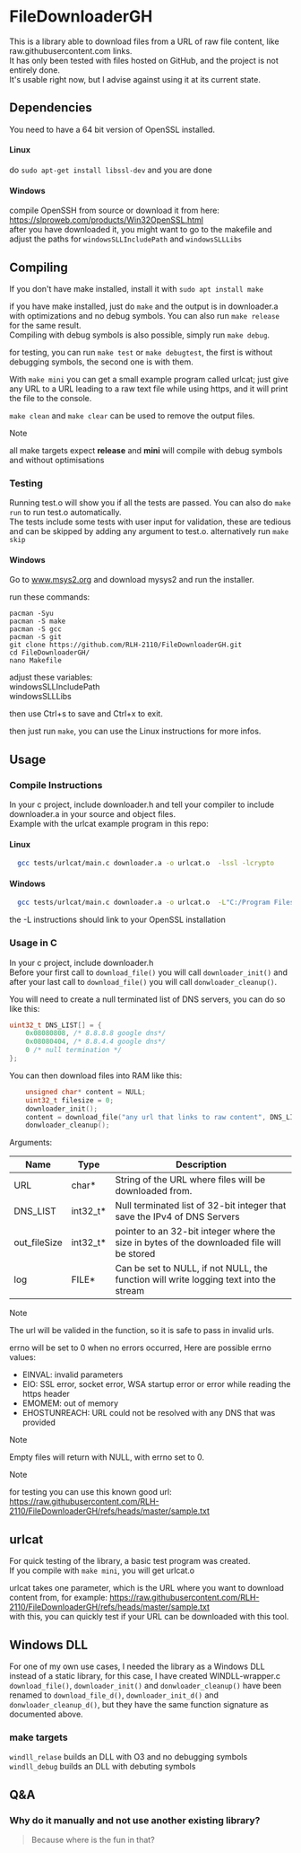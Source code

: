 # FileDownloaderGH
This is a library able to download files from a URL of raw file content, like raw.githubusercontent.com links.  
It has only been tested with files hosted on GitHub, and the project is not entirely done.  
It's usable right now, but I advise against using it at its current state.
  
## Dependencies

You need to have a 64 bit version of OpenSSL installed.

#### Linux

do `sudo apt-get install libssl-dev` and you are done

#### Windows

compile OpenSSH from source or download it from here: https://slproweb.com/products/Win32OpenSSL.html  
after you have downloaded it, you might want to go to the makefile and adjust the paths for `windowsSLLIncludePath` and `windowsSLLLibs`

## Compiling

If you don't have make installed, install it with `sudo apt install make`  

if you have make installed, just do `make` and the output is in downloader.a with optimizations and no debug symbols. You can also run `make release` for the same result.  
Compiling with debug symbols is also possible, simply run `make debug`.  
  
for testing, you can run `make test` or `make debugtest`, the first is without debugging symbols, the second one is with them.  
  
With `make mini` you can get a small example program called urlcat; just give any URL to a URL leading to a raw text file while using https, and it will print the file to the console.  
  
`make clean` and `make clear` can be used to remove the output files.

> [!NOTE]
> all make targets expect **release** and **mini** will compile with debug symbols and without optimisations

### Testing

Running test.o will show you if all the tests are passed. You can also do `make run` to run test.o automatically.  
The tests include some tests with user input for validation, these are tedious and can be skipped by adding any argument to test.o. alternatively run `make skip`  
  
#### Windows

Go to www.msys2.org and download mysys2 and run the installer.  
  
run these commands:
```
pacman -Syu
pacman -S make
pacman -S gcc
pacman -S git
git clone https://github.com/RLH-2110/FileDownloaderGH.git
cd FileDownloaderGH/
nano Makefile
```
adjust these variables:  
windowsSLLIncludePath  
windowsSLLLibs  

then use Ctrl+s to save and Ctrl+x to exit.  
  
then just run `make`, you can use the Linux instructions for more infos.  

## Usage

### Compile Instructions
In your c project, include downloader.h and tell your compiler to include downloader.a in your source and object files.  
Example with the urlcat example program in this repo:  

#### Linux
```bash
  gcc tests/urlcat/main.c downloader.a -o urlcat.o  -lssl -lcrypto
````

#### Windows 
```bash
  gcc tests/urlcat/main.c downloader.a -o urlcat.o  -L"C:/Program Files/OpenSSL-Win64/lib/VC/x64/MT" -I"C:/Program Files/OpenSSL-Win64/include" -lssl -lcrypto -lws2_32
````
the -L instructions should link to your OpenSSL installation

### Usage in C

In your c project, include downloader.h  
Before your first call to `download_file()` you will call `downloader_init()` and after your last call to `download_file()` you will call `donwloader_cleanup()`.  
  
You will need to create a null terminated list of DNS servers, you can do so like this:  
```c
uint32_t DNS_LIST[] = {
	0x08080808, /* 8.8.8.8 google dns*/
	0x08080404, /* 8.8.4.4 google dns*/
	0 /* null termination */
};
```

You can then download files into RAM like this:

```c
	unsigned char* content = NULL;
	uint32_t filesize = 0;
	downloader_init();
	content = download_file("any url that links to raw content", DNS_LIST, &filesize, NULL);
	donwloader_cleanup();
 ```

Arguments:  


| Name         | Type      | Description                                                                                |
| ------------ | --------- | ------------------------------------------------------------------------------------------ |
| URL          | char\*    | String of the URL where files will be downloaded from.                                     |
| DNS_LIST     | int32_t\* | Null terminated list of 32-bit integer that save the IPv4 of DNS Servers                   |
| out_fileSize | int32_t\* | pointer to an 32-bit integer where the size in bytes of the downloaded file will be stored |
| log          | FILE\*    | Can be set to NULL, if not NULL, the function will write logging text into the stream      |

> [!NOTE]
> The url will be valided in the function, so it is safe to pass in invalid urls.

errno will be set to 0 when no errors occurred, Here are possible errno values:
* EINVAL: invalid parameters
* EIO: SSL error, socket error, WSA startup error or error while reading the https header
* EMOMEM: out of memory
* EHOSTUNREACH: URL could not be resolved with any DNS that was provided

> [!NOTE]
> Empty files will return with NULL, with errno set to 0.

> [!NOTE]
> for testing you can use this known good url: https://raw.githubusercontent.com/RLH-2110/FileDownloaderGH/refs/heads/master/sample.txt

## urlcat

For quick testing of the library, a basic test program was created.  
If you compile with `make mini`, you will get urlcat.o  

urlcat takes one parameter, which is the URL where you want to download content from, for example: https://raw.githubusercontent.com/RLH-2110/FileDownloaderGH/refs/heads/master/sample.txt  
with this, you can quickly test if your URL can be downloaded with this tool.

## Windows DLL

For one of my own use cases, I needed the library as a Windows DLL instead of a static library, for this case, I have created WINDLL-wrapper.c  
`download_file()`, `downloader_init()` and `donwloader_cleanup()` have been renamed to `download_file_d()`, `downloader_init_d()` and `donwloader_cleanup_d()`, but they have the same function signature as documented above.  

### make targets

`windll_relase` builds an DLL with O3 and no debugging symbols  
`windll_debug` builds an DLL with debuting symbols  

## Q&A

### Why do it manually and not use another existing library? 

> Because where is the fun in that?

